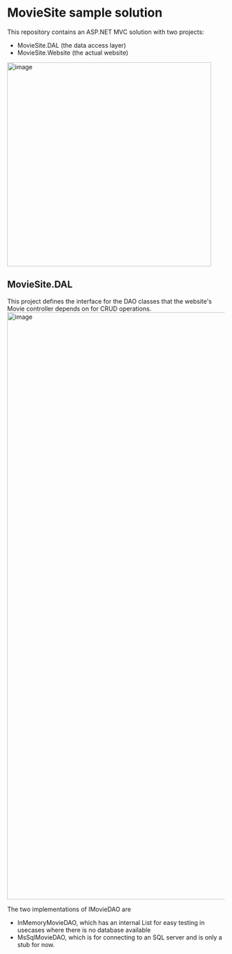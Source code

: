 # MovieSite sample solution
This repository contains an ASP.NET MVC solution with two projects:  
- MovieSite.DAL (the data access layer)
- MovieSite.Website (the actual website)

<img width="472" alt="image" src="https://github.com/user-attachments/assets/8a9acb63-1252-4cef-b5c2-9e22ec4651a2">

## MovieSite.DAL
This project defines the interface for the DAO classes that the website's Movie controller depends on for CRUD operations. 
<img width="1358" alt="image" src="https://github.com/user-attachments/assets/ad74c7f1-683a-4b01-96c6-412062c01928">

The two implementations of IMovieDAO are
- InMemoryMovieDAO, which has an internal List<Movie> for easy testing in usecases where there is no database available
- MsSqlMovieDAO, which is for connecting to an SQL server and is only a stub for now.
